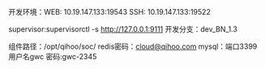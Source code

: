 开发环境：WEB: 10.19.147.133:19543 SSH: 10.19.147.133:19522

 supervisor:supervisorctl -s http://127.0.0.1:9111
开发分支：dev_BN_1.3

组件路径：/opt/qihoo/soc/
redis密码：cloud@qihoo.com
mysql：端口3399 用户名gwc 密码:gwc-2345